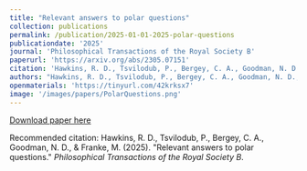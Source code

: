 ```yaml
---
title: "Relevant answers to polar questions"
collection: publications
permalink: /publication/2025-01-01-2025-polar-questions
publicationdate: '2025' 
journal: 'Philosophical Transactions of the Royal Society B'
paperurl: 'https://arxiv.org/abs/2305.07151'
citation: 'Hawkins, R. D., Tsvilodub, P., Bergey, C. A., Goodman, N. D., &amp; Franke, M. (2025). &quot;Relevant answers to polar questions.&quot; <i>Philosophical Transactions of the Royal Society B</i>.'
authors: "Hawkins, R. D., Tsvilodub, P., Bergey, C. A., Goodman, N. D., &amp; Franke, M."
openmaterials: 'https://tinyurl.com/42krksx7'
image: '/images/papers/PolarQuestions.png'
---
```


<a href='https://scholar.google.com/citations?view_op=view_citation&hl=en&user=7EPsnxEAAAAJ&sortby=pubdate&citation_for_view=7EPsnxEAAAAJ:HE397vMXCloC'>Download paper here</a>

Recommended citation: Hawkins, R. D., Tsvilodub, P., Bergey, C. A., Goodman, N. D., & Franke, M. (2025). "Relevant answers to polar questions." <i>Philosophical Transactions of the Royal Society B</i>.